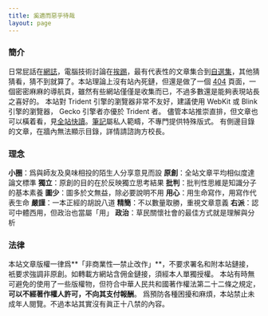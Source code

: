 ```yaml
---
title: 奚適而惡乎待哉
layout: page
---
```

### 簡介
日常屁話在[網誌](/categories/#網誌)，電腦技術討論在[挨踢](/categories/#挨踢)，最有代表性的文章集合到[自選集](/categories/#自選集)，其他猜猜看，猜不到就算了。本站理論上沒有站內死鏈，但還是做了一個 [404](/404/) 頁面，一個密密麻麻的導航頁，雖然有些網站僅僅是收集而已，不過多數還是能夠表現站長之喜好的。
本站對 Trident 引擎的瀏覽器非常不友好，建議使用 WebKit 或 Blink 引擎的瀏覽器， Gecko 引擎者亦優於 Trident 者。
儘管本站推崇直排，但文章也可以橫着看，見[全站快讀](/archive/)。[筆記](/Notes/)屬私人範疇，不專門提供特殊版式。
有側邊目錄的文章，在牆內無法顯示目錄，詳情請諮詢方校長。

### 理念
**小圈**：爲與師友及臭味相投的陌生人分享意見而設
**原創**：全站文章平均相似度達論文標準
**獨立**：原創的目的在於反映獨立思考結果
**批判**：批判性思維是知識分子的基本素養
**圖少**：圖多於文無益，除必要說明不用
**用心**：用生命寫作，用寫作代表生命
**嚴謹**：一本正經的胡說八道
**精簡**：不以數量取勝，重視文章意義
**右派**：認可中體西用，但政治也當屬「用」
**政治**：草民關懷社會的最佳方式就是理解與分析

### 法律
本站文章版權一律爲**「非商業性—禁止改作」**，不要求署名和附本站鏈接，衹要求強調非原創。如轉載方網站含佣金鏈接，須經本人單獨授權。
本站有時無可避免的使用了一些版權物，但符合中華人民共和國著作權法第二十二條之規定，**可以不經著作權人許可，不向其支付報酬**。
爲預防各種困擾和麻煩，本站禁止未成年人閱覽。不過本站其實沒有眞正十八禁的內容。